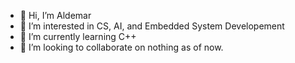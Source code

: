 - 👋 Hi, I’m Aldemar
- 👀 I’m interested in CS, AI, and Embedded System Developement
- 🌱 I’m currently learning C++
- 💞️ I’m looking to collaborate on nothing as of now.
